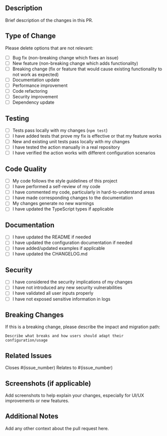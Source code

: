 ## Description

Brief description of the changes in this PR.

## Type of Change

Please delete options that are not relevant:

- [ ] Bug fix (non-breaking change which fixes an issue)
- [ ] New feature (non-breaking change which adds functionality)
- [ ] Breaking change (fix or feature that would cause existing functionality to not work as expected)
- [ ] Documentation update
- [ ] Performance improvement
- [ ] Code refactoring
- [ ] Security improvement
- [ ] Dependency update

## Testing

- [ ] Tests pass locally with my changes (`npm test`)
- [ ] I have added tests that prove my fix is effective or that my feature works
- [ ] New and existing unit tests pass locally with my changes
- [ ] I have tested the action manually in a real repository
- [ ] I have verified the action works with different configuration scenarios

## Code Quality

- [ ] My code follows the style guidelines of this project
- [ ] I have performed a self-review of my code
- [ ] I have commented my code, particularly in hard-to-understand areas
- [ ] I have made corresponding changes to the documentation
- [ ] My changes generate no new warnings
- [ ] I have updated the TypeScript types if applicable

## Documentation

- [ ] I have updated the README if needed
- [ ] I have updated the configuration documentation if needed
- [ ] I have added/updated examples if applicable
- [ ] I have updated the CHANGELOG.md

## Security

- [ ] I have considered the security implications of my changes
- [ ] I have not introduced any new security vulnerabilities
- [ ] I have validated all user inputs properly
- [ ] I have not exposed sensitive information in logs

## Breaking Changes

If this is a breaking change, please describe the impact and migration path:

```
Describe what breaks and how users should adapt their configuration/usage
```

## Related Issues

Closes #(issue_number)
Relates to #(issue_number)

## Screenshots (if applicable)

Add screenshots to help explain your changes, especially for UI/UX improvements or new features.

## Additional Notes

Add any other context about the pull request here.
